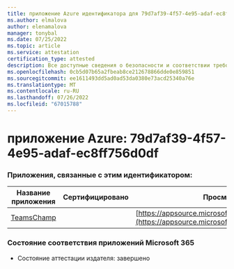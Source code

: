 ```yaml
---
title: приложение Azure идентификатора для 79d7af39-4f57-4e95-adaf-ec8ff756d0df
ms.author: elmalova
author: elenamalova
manager: tonybal
ms.date: 07/25/2022
ms.topic: article
ms.service: attestation
certification_type: attested
description: Все доступные сведения о безопасности и соответствии требованиям для 79d7af39-4f57-4e95-adaf-ec8ff756d0df.
ms.openlocfilehash: 0cb5d07b65a2fbeab8ce212678866dde0e859851
ms.sourcegitcommit: ee1611493dd5ad0ad53da0380e73acd25340a76e
ms.translationtype: MT
ms.contentlocale: ru-RU
ms.lasthandoff: 07/26/2022
ms.locfileid: "67015788"
---
```

# <a name="azure-app-id-79d7af39-4f57-4e95-adaf-ec8ff756d0df"></a>приложение Azure: 79d7af39-4f57-4e95-adaf-ec8ff756d0df


### <a name="apps-associated-with-this-id"></a>Приложения, связанные с этим идентификатором:
| **Название приложения** | **Сертифицировано** | **Просмотр в AppSource** |
|--------------|---------------|-----------------------|
| [TeamsChamp](../forward/WA200001487.md) |  | [https://appsource.microsoft.com/product/office/WA200001487](https://appsource.microsoft.com/product/office/WA200001487) |

### <a name="microsoft-365-app-compliance-status"></a>Состояние соответствия приложений Microsoft 365
- Состояние аттестации издателя: завершено
